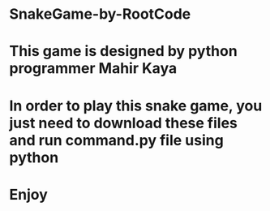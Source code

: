 # SnakeGame-by-RootCode
# This game is designed by python programmer Mahir Kaya
# In order to play this snake game, you just need to download these files and run command.py file using python
# Enjoy
